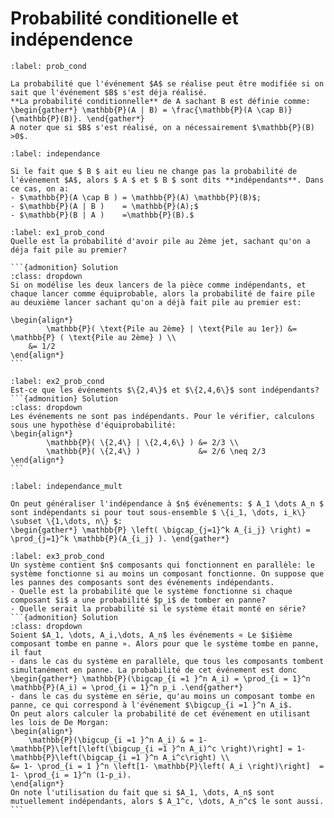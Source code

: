 # Probabilité conditionelle et indépendence

````{prf:definition} Probabilité conditionnelle
:label: prob_cond

La probabilité que l'événement $A$ se réalise peut être modifiée si on sait que l'événement $B$ s'est déja réalisé.
**La probabilité conditionnelle** de A sachant B est définie comme:
\begin{gather*} \mathbb{P}(A | B) = \frac{\mathbb{P}(A \cap B)}{\mathbb{P}(B)}. \end{gather*}
A noter que si $B$ s'est réalisé, on a nécessairement $\mathbb{P}(B) >0$.
````

````{prf:definition} Indépendance conditionnelle
:label: independance

Si le fait que $ B $ ait eu lieu ne change pas la probabilité de l'événement $A$, alors $ A $ et $ B $ sont dits **indépendants**. Dans ce cas, on a:
- $\mathbb{P}(A \cap B ) = \mathbb{P}(A) \mathbb{P}(B)$; 
- $\mathbb{P}(A | B )    = \mathbb{P}(A);$
- $\mathbb{P}(B | A )    =\mathbb{P}(B).$
````

````{prf:example} Deux jets d'une pièce
:label: ex1_prob_cond
Quelle est la probabilité d'avoir pile au 2ème jet, sachant qu'on a déja fait pile au premier?    

```{admonition} Solution
:class: dropdown
Si on modélise les deux lancers de la pièce comme indépendants, et chaque lancer comme équiprobable, alors la probabilité de faire pile au deuxième lancer sachant qu'on a déjà fait pile au premier est:

\begin{align*}
        \mathbb{P}( \text{Pile au 2ème} | \text{Pile au 1er}) &= \mathbb{P} ( \text{Pile au 2ème} ) \\
    &= 1/2
\end{align*} 
```
````

````{prf:example} Jet de dé
:label: ex2_prob_cond
Est-ce que les événements $\{2,4\}$ et $\{2,4,6\}$ sont indépendants?
```{admonition} Solution
:class: dropdown
Les événements ne sont pas indépendants. Pour le vérifier, calculons sous une hypothèse d'équiprobabilité: 
\begin{align*}
        \mathbb{P}( \{2,4\} | \{2,4,6\} ) &= 2/3 \\
        \mathbb{P}( \{2,4\} )             &= 2/6 \neq 2/3
\end{align*}
```
````

````{prf:definition} Indépendance entre $n$ évènement
:label: independance_mult

On peut généraliser l'indépendance à $n$ événements: $ A_1 \dots A_n $ sont indépendants si pour tout sous-ensemble $ \{i_1, \dots, i_k\} \subset \{1,\dots, n\} $:
\begin{gather*} \mathbb{P} \left( \bigcap_{j=1}^k A_{i_j} \right) = \prod_{j=1}^k \mathbb{P}(A_{i_j} ). \end{gather*}
````

````{prf:example} Système redondant
:label: ex3_prob_cond
Un système contient $n$ composants qui fonctionnent en parallèle: le système fonctionne si au moins un composant fonctionne. On suppose que les pannes des composants sont des événements indépendants.
- Quelle est la probabilité que le système fonctionne si chaque composant $i$ a une probabilité $p_i$ de tomber en panne? 
- Quelle serait la probabilité si le système était monté en série?
```{admonition} Solution
:class: dropdown
Soient $A_1, \dots, A_i,\dots, A_n$ les événements « Le $i$ième composant tombe en panne ». Alors pour que le système tombe en panne, il faut 
- dans le cas du système en parallèle, que tous les composants tombent simultanément en panne. La probabilité de cet événement est donc
\begin{gather*} \mathbb{P}(\bigcap_{i =1 }^n A_i) = \prod_{i = 1}^n \mathbb{P}(A_i) = \prod_{i = 1}^n p_i .\end{gather*}
- dans le cas du système en série, qu'au moins un composant tombe en panne, ce qui correspond à l'événement $\bigcup_{i =1 }^n A_i$.
On peut alors calculer la probabilité de cet événement en utilisant les lois de De Morgan:
\begin{align*}
    \mathbb{P}(\bigcup_{i =1 }^n A_i) & = 1- \mathbb{P}\left[\left(\bigcup_{i =1 }^n A_i)^c \right)\right] = 1- \mathbb{P}\left(\bigcap_{i =1 }^n A_i^c\right) \\
&= 1- \prod_{i = 1 }^n \left[1- \mathbb{P}\left( A_i \right)\right]  = 1- \prod_{i = 1}^n (1-p_i).
\end{align*}
On note l'utilisation du fait que si $A_1, \dots, A_n$ sont mutuellement indépendants, alors $ A_1^c, \dots, A_n^c$ le sont aussi.
```
````

